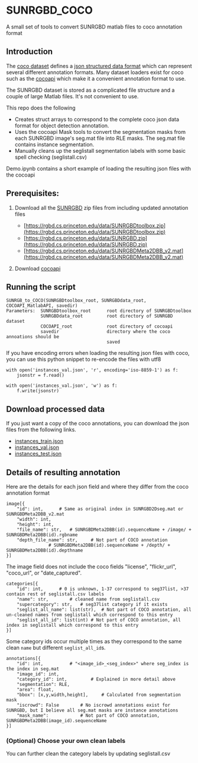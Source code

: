 # SUNRGBD_COCO
A small set of tools to convert SUNRGBD matlab files to coco annotation format

## Introduction 

The [coco dataset](https://cocodataset.org/) defines a [json structured data format](https://cocodataset.org/#format-data) which can represent several different annotation formats. Many dataset loaders exist for coco such as the [cocoapi](https://github.com/cocodataset/cocoapi) which make it a convenient annotation format to use. 

The SUNRGBD dataset is stored as a complicated file structure and a couple of large Matlab files. It's not convenient to use. 

This repo does the following 

- Creates struct arrays to correspond to the complete coco json data format for object detection annotation. 
- Uses the cocoapi Mask tools to convert the segmentation masks from each SUNRGBD image's seg.mat file into RLE masks. The seg.mat file contains instance segmentation.
- Manually cleans up the seglistall segmentation labels with some basic spell checking (seglistall.csv)

Demo.ipynb contains a short example of loading the resulting json files with the cocoapi

## Prerequisites: 

1. Download all the [SUNRGBD](https://rgbd.cs.princeton.edu/) zip files from  including updated annotation files
   - [https://rgbd.cs.princeton.edu/data/SUNRGBDtoolbox.zip](https://rgbd.cs.princeton.edu/data/SUNRGBDtoolbox.zip)
   - [https://rgbd.cs.princeton.edu/data/SUNRGBD.zip](https://rgbd.cs.princeton.edu/data/SUNRGBD.zip)
   - [https://rgbd.cs.princeton.edu/data/SUNRGBDMeta2DBB_v2.mat](https://rgbd.cs.princeton.edu/data/SUNRGBDMeta2DBB_v2.mat)

2. Download [cocoapi](https://github.com/cocodataset/cocoapi)

## Running the script

```
SUNRGB_to_COCO(SUNRGBDtoolbox_root, SUNRGBDdata_root, COCOAPI_MatlabAPI, savedir)
Parameters:  SUNRGBDtoolbox_root      root directory of SUNRGBDtoolbox 
             SUNRGBDdata_root         root directory of SUNRGBD dataset
             COCOAPI_root             root directory of cocoapi
             savedir                  directory where the coco annoations should be
                                      saved
```

If you have encoding errors when loading the resulting json files with coco, you can use this python snippet to re-encode the files with utf8

```
with open('instances_val.json', 'r', encoding='iso-8859-1') as f:
    jsonstr = f.read()

with open('instances_val.json', 'w') as f:
    f.write(jsonstr)
```

## Download processed data

If you just want a copy of the coco annotations, you can download the json files from the following links.

- [instances_train.json](https://drive.google.com/file/d/1YLReQfsbA2BZ0BKebBsrCCiqSbMypXCI/view?usp=sharing)
- [instances_val.json](https://drive.google.com/file/d/175rAn0JWpy78mVbro4UzjDyd9Psm463O/view?usp=sharing)
- [instances_test.json](https://drive.google.com/file/d/1igBAX1Z1Nl3dgJ5AtW5mm6fnOBvc1Frk/view?usp=sharing)

## Details of resulting annotation 

Here are the details for each json field and where they differ from the coco annotation format

```
image[{
	"id": int, 		# Same as original index in SUNRGBD2Dseg.mat or SUNRGBDMeta2DBB_v2.mat
	"width": int,
	"height": int,
	"file_name": str, 	# SUNRGBDMeta2DBB(id).sequenceName + /image/ + SUNRGBDMeta2DBB(id).rgbname
	"depth_file_name": str, 	# Not part of COCO annotation
				# SUNRGBDMeta2DBB(id).sequenceName + /depth/ +  SUNRGBDMeta2DBB(id).depthname
}]
```

The image field does not include the coco fields "license", "flickr_url", "coco_url", or "date_captured".

```
categories[{
	"id": int, 		# 0 is unknown, 1-37 correspond to seg37list, >37 contain rest of seglistall.csv labels
	"name": str, 		# cleaned name from seglistall.csv
	"supercategory": str, 	# seg37list category if it exists
	"seglist_all_name": list(str),	# Not part of COCO annotation, all un-cleaned names from seglistall which correspond to this entry
	"seglist_all_id": list(int)	# Not part of COCO annotation, all index in seglistall which correspond to this entry
}]
```

Some category ids occur multiple times as they correspond to the same clean `name` but different `seglist_all_id`s.


```
annotations[{
	"id": int, 			# "<image_id>_<seg_index>" where seg_index is the index in seg.mat
	"image_id": int,
	"category_id": int, 		# Explained in more detail above
	"segmentation": RLE,
	"area": float,
	"bbox": [x,y,width,height], 	# Calculated from segmentation mask
	"iscrowd": False 		# No iscrowd annotations exist for SUNRGBD, but I believe all seg.mat masks are instance annotations
	"mask_name": 			# Not part of COCO annotation, SUNRGBDMeta2DBB(image_id).sequenceName
}]
```

### (Optional) Choose your own clean labels

You can further clean the category labels by updating seglistall.csv

